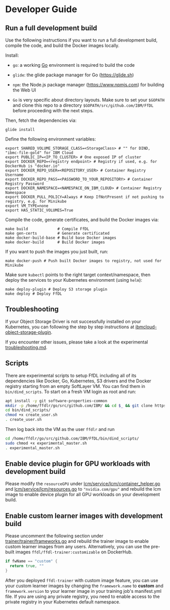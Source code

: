 # Developer Guide

## Run a full development build

Use the following instructions if you want to run a full development build, compile the code, and build the
Docker images locally.

Install:

* `go`: a working [Go](https://golang.org/) environment is required to build the code

* `glide`: the glide package manager for Go (https://glide.sh)

* `npm`: the Node.js package manager (https://www.npmjs.com) for building the Web UI

* `Go` is very specific about directory layouts. Make sure to set your `$GOPATH` and clone this repo to a directory
`$GOPATH/src/github.com/IBM/FfDL` before proceeding with the next steps.

Then, fetch the dependencies via:
```shell
glide install
```

Define the following environment variables:
```shell
export SHARED_VOLUME_STORAGE_CLASS=<StorageClass> # "" for DIND, "ibmc-file-gold" for IBM Cloud
export PUBLIC_IP=<IP_TO_CLUSTER> # One exposed IP of cluster
export DOCKER_REPO=<registry endpoint> # Registry if used, e.g. for DockerHub is "docker.io"
export DOCKER_REPO_USER=<REPOSITORY_USER> # Container Registry Username
export DOCKER_REPO_PASS=<PASSWORD_TO_YOUR_REPOSITORY> # Container Registry Password
export DOCKER_NAMESPACE=<NAMESPACE_ON_IBM_CLOUD> # Container Registry Namespace
export DOCKER_PULL_POLICY=Always # Keep IfNotPresent if not pushing to registry, e.g. for Minikube
export VM_TYPE=none
export HAS_STATIC_VOLUMES=True
```

Compile the code, generate certificates, and build the Docker images via:
```shell
make build             # Compile FfDL
make gen-certs         # Generate certificated
make docker-build-base # Build base Docker images
make docker-build      # Build Docker images
```

If you want to push the images you just built, run:
```shell
make docker-push # Push built Docker images to registry, not used for Minikube
```

Make sure `kubectl` points to the right target context/namespace, then deploy the services to your Kubernetes
environment (using `helm`):
```shell
make deploy-plugin # Deploy S3 storage plugin
make deploy # Deploy FfDL
```

## Troubleshooting
If your Object Storage Driver is not successfully installed on your Kubernetes, you can following the step by step instructions at [ibmcloud-object-storage-plugin](https://github.com/IBM/ibmcloud-object-storage-plugin).

If you encounter other issues, please take a look at the experimental [troubleshooting.md](./troubleshooting.md).


## Scripts
There are experimental scripts to setup FfDL including all of its dependencies like Docker, Go, Kubernetes, S3 drivers and the Docker registry starting from an empty SoftLayer VM.
You can find them in `bin/dind_scripts`. To start on a fresh VM login as root and run:
```bash
apt install -y git software-properties-common
mkdir -p /home/ffdlr/go/src/github.com/IBM/ && cd $_ && git clone https://github.com/fplk/FfDL.git && cd FfDL && git checkout merge_20180514_1536
cd bin/dind_scripts/
chmod +x create_user.sh
. create_user.sh
```
Then log back into the VM as the user `ffdlr` and run
```bash
cd /home/ffdlr/go/src/github.com/IBM/FfDL/bin/dind_scripts/
sudo chmod +x experimental_master.sh
. experimental_master.sh
```

## Enable device plugin for GPU workloads with development build

Please modify the `resourceGPU` under [lcm/service/lcm/container_helper.go](../lcm/service/lcm/container_helper.go#L530) and [lcm/service/lcm/resources.go](../lcm/service/lcm/resources.go#L149) to `"nvidia.com/gpu"` and rebuild the lcm image to enable device plugin for all GPU workloads on your development build.

## Enable custom learner images with development build

Please uncomment the following section under [trainer/trainer/frameworks.go](../trainer/trainer/frameworks.go#L39) and rebuild the trainer image to enable custom learner images from any users. Alternatively, you can use the pre-built images `ffdl/ffdl-trainer:customizable` on DockerHub.

``` go
if fwName == "custom" {
  return true, ""
}
```

After you deployed `ffdl-trainer` with custom image feature, you can use your custom learner images by changing the `framework.name` to **custom** and `framework.version` to your learner image in your training job's manifest.yml file. If you are using any private registry, you need to enable access to the private registry in your Kubernetes default namespace.
